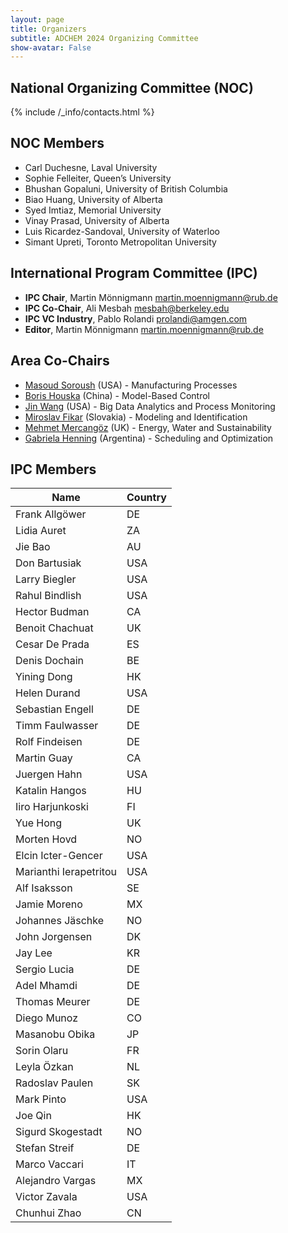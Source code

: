 ```yaml
---
layout: page
title: Organizers
subtitle: ADCHEM 2024 Organizing Committee
show-avatar: False
---
```

 
## National Organizing Committee (NOC)

{% include /_info/contacts.html %}

## NOC Members 
- Carl Duchesne, Laval University
- Sophie Felleiter, Queen’s University
- Bhushan Gopaluni, University of British Columbia
- Biao Huang, University of Alberta
- Syed Imtiaz, Memorial University
- Vinay Prasad, University of Alberta
- Luis Ricardez-Sandoval, University of Waterloo
- Simant Upreti, Toronto Metropolitan University

## International Program Committee (IPC)
- **IPC Chair**, Martin Mönnigmann <martin.moennigmann@rub.de>
- **IPC Co-Chair**, Ali Mesbah <mesbah@berkeley.edu>
- **IPC VC Industry**, Pablo Rolandi <prolandi@amgen.com>
- **Editor**, Martin Mönnigmann <martin.moennigmann@rub.de>

## Area Co-Chairs
- [Masoud Soroush](https://drexel.edu/engineering/about/faculty-staff/S/soroush-masoud/) (USA) - Manufacturing Processes
- [Boris Houska](https://faculty.sist.shanghaitech.edu.cn/faculty/boris/) (China) - Model-Based Control
- [Jin Wang](https://www.eng.auburn.edu/directory/jzw0001) (USA) - Big Data Analytics and Process Monitoring
- [Miroslav Fikar](https://www.uiam.sk/~fikar/?lang=en) (Slovakia) - Modeling and Identification
- [Mehmet Mercangöz](https://www.imperial.ac.uk/people/m.mercangoz) (UK) - Energy, Water and Sustainability
- [Gabriela Henning](https://servicios.intec.santafe-conicet.gov.ar/personal/ghenning/) (Argentina) - Scheduling and Optimization

## IPC Members

| Name                  | Country |
|-----------------------|---------|
| Frank  Allgöwer       | DE      |
| Lidia Auret           | ZA      |
| Jie Bao               | AU      |
| Don Bartusiak         | USA     |
| Larry Biegler         | USA     |
| Rahul Bindlish        | USA     |
| Hector Budman         | CA      |
| Benoit Chachuat       | UK      |
| Cesar De Prada        | ES      |
| Denis Dochain         | BE      |
| Yining Dong           | HK      | 
| Helen Durand          | USA     |
| Sebastian Engell      | DE      |
| Timm Faulwasser       | DE      |
| Rolf Findeisen        | DE      |
| Martin Guay           | CA      |
| Juergen Hahn          | USA     |
| Katalin Hangos        | HU      |
| Iiro Harjunkoski      | FI      |
| Yue Hong              | UK      |
| Morten Hovd           | NO      |
| Elcin Icter-Gencer    | USA     |
| Marianthi Ierapetritou| USA     |
| Alf Isaksson          | SE      |
| Jamie Moreno          | MX      |
| Johannes Jäschke      | NO      |
| John Jorgensen        | DK      |
| Jay Lee               | KR      |
| Sergio Lucia          | DE      |
| Adel Mhamdi           | DE      |
| Thomas Meurer         | DE      |
| Diego Munoz           | CO      |
| Masanobu Obika        | JP      |
| Sorin Olaru           | FR      |
| Leyla Özkan           | NL      |
| Radoslav Paulen       | SK      |
| Mark Pinto            | USA     |
| Joe Qin               | HK      |
| Sigurd Skogestadt     | NO      |
| Stefan Streif         | DE      |
| Marco Vaccari         | IT      |
| Alejandro Vargas      | MX      |
| Victor Zavala         | USA     |
| Chunhui Zhao          | CN      |
